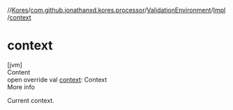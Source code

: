 //[Kores](../../../index.md)/[com.github.jonathanxd.kores.processor](../../index.md)/[ValidationEnvironment](../index.md)/[Impl](index.md)/[context](context.md)



# context  
[jvm]  
Content  
open override val [context](context.md): Context  
More info  


Current context.

  



